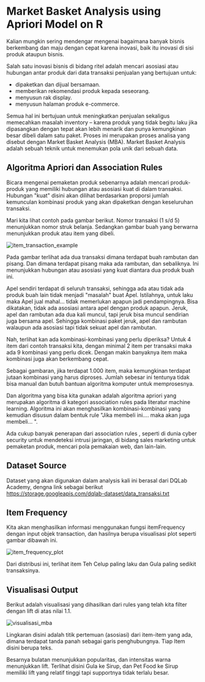 # Market Basket Analysis using Apriori Model on R
Kalian mungkin sering mendengar mengenai bagaimana banyak bisnis berkembang dan maju dengan cepat karena inovasi, baik itu inovasi di sisi produk ataupun bisnis.

Salah satu inovasi bisnis di bidang ritel adalah mencari asosiasi atau hubungan antar produk dari data transaksi penjualan yang bertujuan untuk:

- dipaketkan dan dijual bersamaan.
- memberikan rekomendasi produk kepada seseorang.
- menyusun rak display.
- menyusun halaman produk e-commerce.

Semua hal ini bertujuan untuk meningkatkan penjualan sekaligus memecahkan masalah inventory – karena produk yang tidak begitu laku jika dipasangkan dengan tepat akan lebih menarik dan punya kemungkinan besar dibeli dalam satu paket. Proses ini merupakan proses analisa yang disebut dengan Market Basket Analysis (MBA). 
Market Basket Analysis adalah sebuah teknik untuk menemukan pola unik dari sebuah data.

## Algoritma Apriori dan Association Rules
Bicara mengenai pemaketan produk sebenarnya adalah mencari produk-produk yang memiliki hubungan atau asosiasi kuat di dalam transaksi. Hubungan "kuat" disini akan dilihat berdasarkan proporsi jumlah kemunculan kombinasi produk yang akan dipaketkan dengan keseluruhan transaksi.

Mari kita lihat contoh pada gambar berikut. Nomor transaksi (1 s/d 5) menunjukkan nomor struk belanja. Sedangkan gambar buah yang berwarna menunjukkan produk atau item yang dibeli.

![item_transaction_example](https://user-images.githubusercontent.com/20991856/134437286-a8bc1b4b-c1df-4f6d-a8aa-b93a6df06a2f.PNG)

Pada gambar terlihat ada dua transaksi dimana terdapat buah rambutan dan pisang. Dan dimana terdapat pisang maka ada rambutan, dan sebaliknya. Ini menunjukkan hubungan atau asosiasi yang kuat diantara dua produk buah ini.

Apel sendiri terdapat di seluruh transaksi, sehingga ada atau tidak ada produk buah lain tidak menjadi "masalah" buat Apel. Istilahnya, untuk laku maka Apel jual mahal... tidak memerlukan apapun jadi pendampingnya. Bisa dikatakan, tidak ada asosiasi antara apel dengan produk apapun. Jeruk, apel dan rambutan ada dua kali muncul, tapi jeruk bisa muncul sendirian juga bersama apel. Sehingga kombinasi paket jeruk, apel dan rambutan walaupun ada asosiasi tapi tidak sekuat apel dan rambutan.

Nah, terlihat kan ada kombinasi-kombinasi yang perlu diperiksa? Untuk 4 item dari contoh transaksi kita, dengan minimal 2 item per transaksi maka ada 9 kombinasi yang perlu dicek. Dengan makin banyaknya item maka kombinasi juga akan berkembang cepat.

Sebagai gambaran, jika terdapat 1.000 item, maka kemungkinan terdapat jutaan kombinasi yang harus diproses. Jumlah sebesar ini tentunya tidak bisa manual dan butuh bantuan algoritma komputer untuk memprosesnya.

Dan algoritma yang bisa kita gunakan adalah algoritma apriori yang merupakan algoritma di kategori association rules pada literatur machine learning. Algoritma ini akan menghasilkan kombinasi-kombinasi yang kemudian disusun dalam bentuk rule "Jika membeli ini.... maka akan juga membeli... ".

Ada cukup banyak penerapan dari association rules , seperti di dunia cyber security untuk mendeteksi intrusi jaringan, di bidang sales marketing untuk pemaketan produk, mencari pola pemakaian web, dan lain-lain.

## Dataset Source
Dataset yang akan digunakan dalam analysis kali ini berasal dari DQLab Academy, dengna link sebagai berikut https://storage.googleapis.com/dqlab-dataset/data_transaksi.txt

## Item Frequency
Kita akan menghasilkan informasi menggunakan fungsi itemFrequency dengan input objek transaction, dan hasilnya berupa visualisasi plot seperti gambar dibawah ini.

![item_frequency_plot](https://user-images.githubusercontent.com/20991856/134439526-de5e5fd3-7bd1-482d-97d0-7160d10ef542.png)

Dari distribusi ini, terlihat item Teh Celup paling laku dan Gula paling sedikit transaksinya.

## Visualisasi Output

Berikut adalah visualisasi yang dihasilkan dari rules yang telah kita filter dengan lift di atas nilai 1.1.

![visualisasi_mba](https://user-images.githubusercontent.com/20991856/134439193-28577743-495c-4886-a2a8-c84be6347a29.png)

Lingkaran disini adalah titik pertemuan (asosiasi) dari item-item yang ada, dimana terdapat tanda panah sebagai garis penghubungnya. Tiap Item disini berupa teks.

Besarnya bulatan menunjukkan popularitas, dan intensitas warna menunjukkan lift. Terlihat disini Gula ke Sirup, dan Pet Food ke Sirup memiliki lift yang relatif tinggi tapi supportnya tidak terlalu besar.
